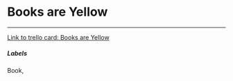 # Books are Yellow



---

[Link to trello card: Books are Yellow](https://trello.com/c/5aws2Gwr)

##### Labels

Book, 